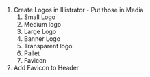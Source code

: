 1. Create Logos in Illistrator - Put those in Media
    1. Small Logo
    2. Medium logo
    3. Large Logo
    4. Banner Logo
    5. Transparent logo
    6. Pallet
    7. Favicon
2. Add Favicon to Header